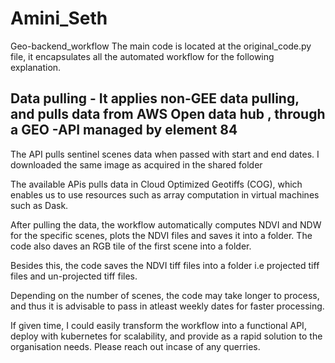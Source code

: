 # Amini_Seth
Geo-backend_workflow
The main code is located at the original_code.py file, it encapsulates all the automated workflow for the following explanation.
## Data pulling - It applies non-GEE data pulling, and pulls data from AWS Open data hub , through a GEO -API managed by element 84
The API pulls sentinel scenes data when passed with start and end dates. I downloaded the same image as acquired in the shared folder

The available APis pulls data in Cloud Optimized Geotiffs (COG), which enables us to use resources such as array computation in virtual machines such as Dask.

After pulling the data, the workflow automatically computes NDVI and NDW for the specific scenes, plots the NDVI files and saves it into a folder.
The code also daves an RGB tile of the first scene into a folder.

Besides this, the code saves the NDVI tiff files into a folder i.e projected tiff files and un-projected tiff files.

Depending on the number of scenes, the code may take longer to process, and thus it is advisable to pass in atleast weekly dates for faster processing.

If given time, I could easily transform the workflow into a functional API, deploy with kubernetes for scalability, and provide as a rapid solution to the organisation 
needs. Please reach out incase of any querries.
